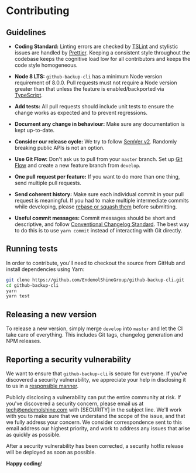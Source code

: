 # Contributing

## Guidelines

- **Coding Standard:** Linting errors are checked by [TSLint][link-tslint] and
  stylistic issues are handled by [Prettier][link-prettier]. Keeping a
  consistent style throughout the codebase keeps the cognitive load low for all
  contributors and keeps the code style homogeneous.

- **Node 8 LTS:** `github-backup-cli` has a minimum Node version
  requirement of 8.0.0. Pull requests must not require a Node version greater
  than that unless the feature is enabled/backported via
  [TypeScript][link-typescript].

- **Add tests:** All pull requests should include unit tests to ensure the
  change works as expected and to prevent regressions.

- **Document any change in behaviour:** Make sure any documentation is kept
  up-to-date.

- **Consider our release cycle:** We try to follow [SemVer v2][link-semver].
  Randomly breaking public APIs is not an option.

- **Use Git Flow:** Don't ask us to pull from your `master` branch. Set up
  [Git Flow][link-git-flow] and create a new feature branch from `develop`.

- **One pull request per feature:** If you want to do more than one thing, send
  multiple pull requests.

- **Send coherent history:** Make sure each individual commit in your pull
  request is meaningful. If you had to make multiple intermediate commits while
  developing, please [rebase or squash them][link-git-rewrite] before
  submitting.

- **Useful commit messages:** Commit messages should be short and descriptive,
  and follow [Conventional Changelog Standard][link-conventional-changelog].
  The best way to do this is to use `yarn commit` instead of interacting with
  Git directly.

## Running tests

In order to contribute, you'll need to checkout the source from GitHub and
install dependencies using Yarn:

``` bash
git clone https://github.com/EndemolShineGroup/github-backup-cli.git
cd github-backup-cli
yarn
yarn test
```

## Releasing a new version

To release a new version, simply merge `develop` into `master` and let the CI
take care of everything. This includes Git tags, changelog generation and NPM
releases.

## Reporting a security vulnerability

We want to ensure that `github-backup-cli` is secure for everyone. If
you've discovered a security vulnerability, we appreciate your help in
disclosing it to us in a [responsible manner][link-responsible-disclosure].

Publicly disclosing a vulnerability can put the entire community at risk. If
you've discovered a security concern, please email us at tech@endemolshine.com
with [SECURITY] in the subject line. We'll work with you to make sure that we
understand the scope of the issue, and that we fully address your concern. We
consider correspondence sent to this email address our highest priority, and
work to address any issues that arise as quickly as possible.

After a security vulnerability has been corrected, a security hotfix release
will be deployed as soon as possible.

**Happy coding**!

[link-tslint]: https://palantir.github.io/tslint/
[link-prettier]: https://prettier.io/
[link-typescript]: https://www.typescriptlang.org/
[link-semver]: http://semver.org/
[link-git-flow]: http://nvie.com/posts/a-successful-git-branching-model/
[link-git-rewrite]: http://www.git-scm.com/book/en/v2/Git-Tools-Rewriting-History#Changing-Multiple-Commit-Messages
[link-conventional-changelog]: https://github.com/conventional-changelog/conventional-changelog
[link-responsible-disclosure]: http://en.wikipedia.org/wiki/Responsible_disclosure
